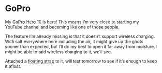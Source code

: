 # GoPro

My [GoPro Hero 10](https://gopro.com/en/us/shop/cameras/hero10-black/CHDHX-101-master.html?option-id=CHDRB-101-master) is here!  This means I’m very close to starting my YouTube channel and becoming like one of those people.

The feature I’m already missing is that it doesn’t support wireless charging.  With salt everywhere here including the air, it might give up the ghots sooner than expected, but I’ll do my best to open it far away from moisture.  I might be able to add wireless charging to it, we’ll see.

Attached a [floating strap](https://www.amazon.com/gp/product/B01B1GRPDG) to it, will test tomorrow to see if it’s enough to keep it afloat.
